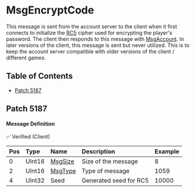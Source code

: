# MsgEncryptCode

This message is sent from the account server to the client when it first connects to initialize the [RC5](../../security/rc5.md) cipher used for encrypting the player's password. The client then responds to this message with [MsgAccount](msgaccount.md). In later versions of the client, this message is sent but never utilized. This is to keep the account server compatible with older versions of the client / different games.

## Table of Contents

* [Patch 5187](#patch-5187)

## Patch 5187

#### Message Definition

✅ Verified (Client)

| Pos | Type | Name | Description | Example |
|:-------|:--------|:--------|:--------|:--------|
| 0 | UInt16 | [MsgSize](index.md#message-header) | Size of the message | 8 |
| 2 | UInt16 | [MsgType](index.md#message-header) | Type of message | 1059 |
| 4 | UInt32 | Seed | Generated seed for RC5 | 10000 |